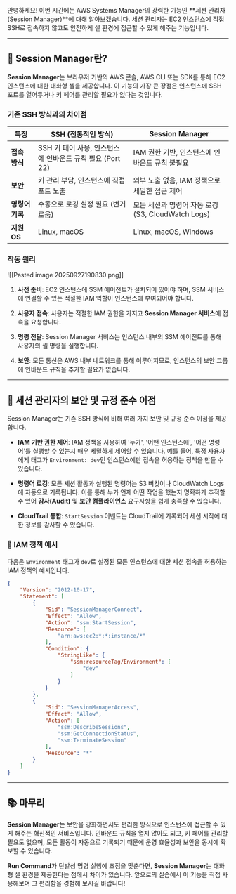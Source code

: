 
안녕하세요! 이번 시간에는 AWS Systems Manager의 강력한 기능인 **세션 관리자(Session Manager)**에 대해 알아보겠습니다. 세션 관리자는 EC2 인스턴스에 직접 SSH로 접속하지 않고도 안전하게 셸 환경에 접근할 수 있게 해주는 기능입니다.

---

## 🧐 Session Manager란?

**Session Manager**는 브라우저 기반의 AWS 콘솔, AWS CLI 또는 SDK를 통해 EC2 인스턴스에 대한 대화형 셸을 제공합니다. 이 기능의 가장 큰 장점은 인스턴스에 SSH 포트를 열어두거나 키 페어를 관리할 필요가 없다는 것입니다.

### 기존 SSH 방식과의 차이점

|특징|SSH (전통적인 방식)|Session Manager|
|---|---|---|
|**접속 방식**|SSH 키 페어 사용, 인스턴스에 인바운드 규칙 필요 (Port 22)|IAM 권한 기반, 인스턴스에 인바운드 규칙 불필요|
|**보안**|키 관리 부담, 인스턴스에 직접 포트 노출|외부 노출 없음, IAM 정책으로 세밀한 접근 제어|
|**명령어 기록**|수동으로 로깅 설정 필요 (번거로움)|모든 세션과 명령어 자동 로깅 (S3, CloudWatch Logs)|
|**지원 OS**|Linux, macOS|Linux, macOS, Windows|

### 작동 원리

![[Pasted image 20250927190830.png]]

1. **사전 준비**: EC2 인스턴스에 SSM 에이전트가 설치되어 있어야 하며, SSM 서비스에 연결할 수 있는 적절한 IAM 역할이 인스턴스에 부여되어야 합니다.
    
2. **사용자 접속**: 사용자는 적절한 IAM 권한을 가지고 **Session Manager 서비스**에 접속을 요청합니다.
    
3. **명령 전달**: Session Manager 서비스는 인스턴스 내부의 SSM 에이전트를 통해 사용자의 셸 명령을 실행합니다.
    
4. **보안**: 모든 통신은 AWS 내부 네트워크를 통해 이루어지므로, 인스턴스의 보안 그룹에 인바운드 규칙을 추가할 필요가 없습니다.
    

---

## 🔐 세션 관리자의 보안 및 규정 준수 이점

Session Manager는 기존 SSH 방식에 비해 여러 가지 보안 및 규정 준수 이점을 제공합니다.

- **IAM 기반 권한 제어**: IAM 정책을 사용하여 '누가', '어떤 인스턴스에', '어떤 명령어'를 실행할 수 있는지 매우 세밀하게 제어할 수 있습니다. 예를 들어, 특정 사용자에게 태그가 `Environment: dev`인 인스턴스에만 접속을 허용하는 정책을 만들 수 있습니다.
    
- **명령어 로깅**: 모든 세션 활동과 실행된 명령어는 S3 버킷이나 CloudWatch Logs에 자동으로 기록됩니다. 이를 통해 누가 언제 어떤 작업을 했는지 명확하게 추적할 수 있어 **감사(Audit)** 및 **보안 컴플라이언스** 요구사항을 쉽게 충족할 수 있습니다.
    
- **CloudTrail 통합**: `StartSession` 이벤트는 CloudTrail에 기록되어 세션 시작에 대한 정보를 감사할 수 있습니다.
    

### 📜 IAM 정책 예시

다음은 `Environment` 태그가 `dev`로 설정된 모든 인스턴스에 대한 세션 접속을 허용하는 IAM 정책의 예시입니다.

```JSON
{
    "Version": "2012-10-17",
    "Statement": [
        {
            "Sid": "SessionManagerConnect",
            "Effect": "Allow",
            "Action": "ssm:StartSession",
            "Resource": [
                "arn:aws:ec2:*:*:instance/*"
            ],
            "Condition": {
                "StringLike": {
                    "ssm:resourceTag/Environment": [
                        "dev"
                    ]
                }
            }
        },
        {
            "Sid": "SessionManagerAccess",
            "Effect": "Allow",
            "Action": [
                "ssm:DescribeSessions",
                "ssm:GetConnectionStatus",
                "ssm:TerminateSession"
            ],
            "Resource": "*"
        }
    ]
}
```

---

## 📚 마무리

**Session Manager**는 보안을 강화하면서도 편리한 방식으로 인스턴스에 접근할 수 있게 해주는 혁신적인 서비스입니다. 인바운드 규칙을 열지 않아도 되고, 키 페어를 관리할 필요도 없으며, 모든 활동이 자동으로 기록되기 때문에 운영 효율성과 보안을 동시에 확보할 수 있습니다.

**Run Command**가 단발성 명령 실행에 초점을 맞춘다면, **Session Manager**는 대화형 셸 환경을 제공한다는 점에서 차이가 있습니다. 앞으로의 실습에서 이 기능을 직접 사용해보며 그 편리함을 경험해 보시길 바랍니다!